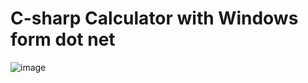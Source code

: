 # C-sharp Calculator with Windows form dot net
![image](https://github.com/user-attachments/assets/9d57b152-452e-47a5-9552-d658f6e83c5b)
